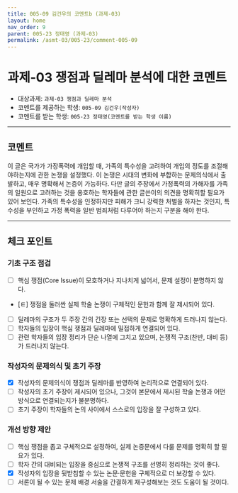 ```yaml
---
title: 005-09 김건우의 코멘트b (과제-03) 
layout: home
nav_order: 9
parent: 005-23 정태영 (과제-03)
permalink: /asmt-03/005-23/comment-005-09
---
```


# 과제-03 쟁점과 딜레마 분석에 대한 코멘트

- 대상과제: `과제-03 쟁점과 딜레마 분석`
- 코멘트를 제공하는 학생: `005-09 김건우(작성자)` 
- 코멘트를 받는 학생: `005-23 정태영(코멘트를 받는 학생 이름)` 

---

## 코멘트

이 글은 국가가 가장폭력에 개입할 때, 가족의 특수성을 고려하여 개입의 정도를 조절해야하는지에 관한 논쟁을 설정했다. 이 논쟁은 시대의 변화에 부합하는 문제의식에서 출발하고, 매우 명확해서 논증이 가능하다. 다만 글의 주장에서 가정폭력의 가해자를 가족의 일원으로 고려하는 것을 옹호하는 학자들에 관한 글쓴이의 의견을 명확히할 필요가 있어 보인다. 가족의 특수성을 인정하지만 피해가 크니 강력한 처벌을 하자는 것인지, 특수성을 부인하고 가정 폭력을 일반 범죄처럼 다루어야 하는지 구분을 해야 한다. 

---

## 체크 포인트

### **기초 구조 점검**
- [ ] 핵심 쟁점(Core Issue)이 모호하거나 지나치게 넓어서, 문제 설정이 분명하지 않다.
- [ㅌ] 쟁점을 둘러싼 실제 학술 논쟁이 구체적인 문헌과 함께 잘 제시되어 있다.
- [ ] 딜레마의 구조가 두 주장 간의 긴장 또는 선택의 문제로 명확하게 드러나지 않는다.
- [ ] 학자들의 입장이 핵심 쟁점과 딜레마에 밀접하게 연결되어 있다.
- [ ] 관련 학자들의 입장 정리가 단순 나열에 그치고 있으며, 논쟁적 구조(찬반, 대비 등)가 드러나지 않는다.

### **작성자의 문제의식 및 초기 주장**
- [x] 작성자의 문제의식이 쟁점과 딜레마를 반영하여 논리적으로 연결되어 있다.
- [ ] 작성자의 초기 주장이 제시되어 있으나, 그것이 본문에서 제시된 학술 논쟁과 어떤 방식으로 연결되는지가 불분명하다.
- [ ] 초기 주장이 학자들의 논의 사이에서 스스로의 입장을 잘 구성하고 있다.

### **개선 방향 제안**
- [ ] 핵심 쟁점을 좁고 구체적으로 설정하여, 실제 논증문에서 다룰 문제를 명확히 할 필요가 있다.
- [ ] 학자 간의 대비되는 입장을 중심으로 논쟁적 구조를 선명히 정리하는 것이 좋다.
- [x] 작성자의 입장을 뒷받침할 수 있는 논문·문헌을 구체적으로 더 보강할 수 있다.
- [ ] 서론이 될 수 있는 문제 배경 서술을 간결하게 재구성해보는 것도 도움이 될 것이다.
